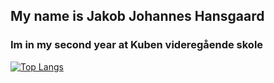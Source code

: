 ## My name is Jakob Johannes Hansgaard
### Im in my second year at Kuben videregående skole
[![Top Langs](https://github-readme-stats.vercel.app/api/top-langs/?username=jahaa023&layout=pie)](https://github.com/anuraghazra/github-readme-stats)
